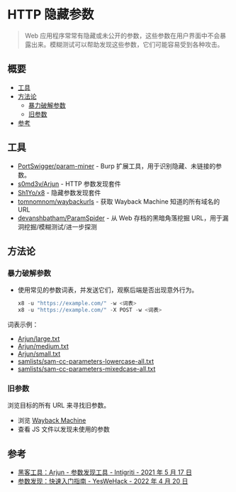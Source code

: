 # HTTP 隐藏参数

> Web 应用程序常常有隐藏或未公开的参数，这些参数在用户界面中不会暴露出来。模糊测试可以帮助发现这些参数，它们可能容易受到各种攻击。

## 概要

* [工具](#工具)
* [方法论](#方法论)
    * [暴力破解参数](#暴力破解参数)
    * [旧参数](#旧参数)
* [参考](#参考)

## 工具

* [PortSwigger/param-miner](https://github.com/PortSwigger/param-miner) - Burp 扩展工具，用于识别隐藏、未链接的参数。
* [s0md3v/Arjun](https://github.com/s0md3v/Arjun) - HTTP 参数发现套件
* [Sh1Yo/x8](https://github.com/Sh1Yo/x8) - 隐藏参数发现套件
* [tomnomnom/waybackurls](https://github.com/tomnomnom/waybackurls) - 获取 Wayback Machine 知道的所有域名的 URL
* [devanshbatham/ParamSpider](https://github.com/devanshbatham/ParamSpider) - 从 Web 存档的黑暗角落挖掘 URL，用于漏洞挖掘/模糊测试/进一步探测

## 方法论

### 暴力破解参数

* 使用常见的参数词表，并发送它们，观察后端是否出现意外行为。

    ```ps1
    x8 -u "https://example.com/" -w <词表>
    x8 -u "https://example.com/" -X POST -w <词表>
    ```

词表示例：

* [Arjun/large.txt](https://github.com/s0md3v/Arjun/blob/master/arjun/db/large.txt)
* [Arjun/medium.txt](https://github.com/s0md3v/Arjun/blob/master/arjun/db/medium.txt)
* [Arjun/small.txt](https://github.com/s0md3v/Arjun/blob/master/arjun/db/small.txt)
* [samlists/sam-cc-parameters-lowercase-all.txt](https://github.com/the-xentropy/samlists/blob/main/sam-cc-parameters-lowercase-all.txt)
* [samlists/sam-cc-parameters-mixedcase-all.txt](https://github.com/the-xentropy/samlists/blob/main/sam-cc-parameters-mixedcase-all.txt)

### 旧参数

浏览目标的所有 URL 来寻找旧参数。

* 浏览 [Wayback Machine](http://web.archive.org/)
* 查看 JS 文件以发现未使用的参数

## 参考

* [黑客工具：Arjun - 参数发现工具 - Intigriti - 2021 年 5 月 17 日](https://blog.intigriti.com/2021/05/17/hacker-tools-arjun-the-parameter-discovery-tool/)
* [参数发现：快速入门指南 - YesWeHack - 2022 年 4 月 20 日](http://web.archive.org/web/20220420123306/https://blog.yeswehack.com/yeswerhackers/parameter-discovery-quick-guide-to-start)